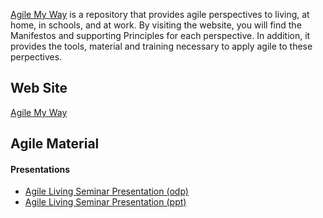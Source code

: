 [Agile My Way](http://agilemyway.org/) is a repository that provides agile perspectives to living, at home, in schools, and at work. 
By visiting the website, you will find the Manifestos and supporting Principles for each perspective. In addition, it provides the tools, 
material and training necessary to apply agile to these perpectives.

## Web Site
[Agile My Way](http://agilemyway.org/)

## Agile Material
#### Presentations
+ [Agile Living Seminar Presentation (odp)](./doc/Agile%20Living%20Seminar.ppt)
+ [Agile Living Seminar Presentation (ppt)](./doc/Agile%20Living%20Seminar.ppt)
